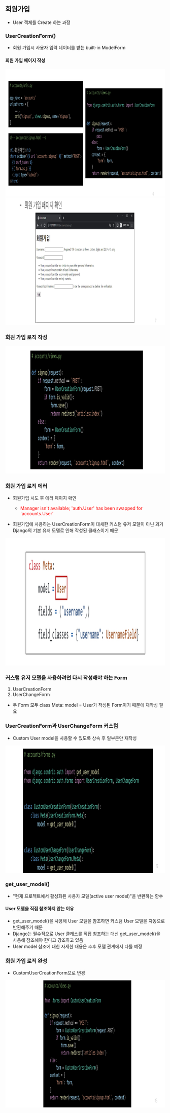 ## 회원가입
- User 객체를 Create 하는 과정

### UserCreationForm()
- 회원 가입시 사용자 입력 데이터를 받는 built-in ModelForm

#### 회원 가입 페이지 작성
<img src="images/image_1.png" width="600" height="400">

<img src="images/image_14.png" width="600" height="400">

### 회원 가입 로직 작성
<img src="images/image_15.png" width="600" height="400">

### 회원 가입 로직 에러
- 회원가입 시도 후 에러 페이지 확인
    - <p style="color:red">Manager isn't available; 'auth.User' has been swapped for 'accounts.User'</p>

- 회원가입에 사용하는 UserCreationForm이 대체한 커스텀 유저 모델이 아닌 과거 Django의 기본 유저 모델로 인해 작성된 클래스이기 때문
<img src="images/image_16.png" width="600" height="400">

### 커스텀 유저 모델을 사용하려면 다시 작성해야 하는 Form
1. UserCreationForm
2. UserChangeForm

- 두 Form 모두 class Meta: model = User가 작성된 Form이기 때문에 재작성 필요

### UserCreationForm과 UserChangeForm 커스텀
- Custom User model을 사용할 수 있도록 상속 후 일부분만 재작성
<img src="images/image_17.png" width="600" height="400">

### get_user_model()
- "현재 프로젝트에서 활성화된 사용자 모델(active user model)"을 반환하는 함수

#### User 모델을 직접 참조하지 않는 이유
- get_user_model()을 사용해 User 모델을 참조하면 커스텀 User 모델을 자동으로 반환해주기 때문
- Django는 필수적으로 User 클래스를 직접 참조하는 대신 get_user_model()을 사용해 참조해야 한다고 강조하고 있음
- User model 참조에 대한 자세한 내용은 추후 모델 관계에서 다룰 예정

### 회원 가입 로직 완성
- CustomUserCreationForm으로 변경
<img src="images/image_18.png" width="600" height="400">

